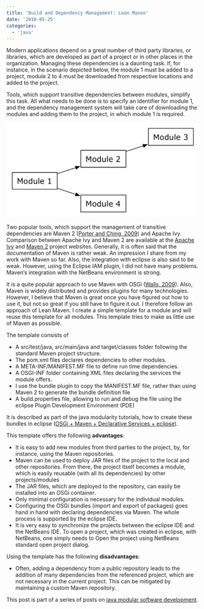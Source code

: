 ```yaml
---
title: 'Build and Dependency Management: Lean Maven'
date: '2010-05-25'
categories:
  - 'java'
---
```


Modern applications depend on a great number of third party libraries, or libraries, which are developed as part of a project or in other places in the organization. Managing these dependencies is a daunting task. If, for instance, in the scenario depicted below, the module 1 must be added to a project, module 2 to 4 must be downloaded from respective locations and added to the project.

Tools, which support transitive dependencies between modules, simplify this task. All what needs to be done is to specify an identifier for module 1, and the dependency management system will take care of downloading the modules and adding them to the project, in which module 1 is required.

![transitivedependenciespng1.png](images/transitivedependenciespng1.png)

Two popular tools, which support the management of transitive dependencies are Maven 2 ([Porter and Ching, 2009](http://www.citeulike.org/user/mxro/article/7187717)) and Apache Ivy. Comparison between Apache Ivy and Maven 2 are available at the [Apache Ivy](http://ant.apache.org/ivy/m2comparison.html) and [Maven 2](http://docs.codehaus.org/display/MAVEN/Feature+Comparisons) project websites. Generally, it is often said that the documentation of Maven is rather weak. An impression I share from my work with Maven so far. Also, the integration with eclipse is also said to be weak. However, using the Eclipse IAM plugin, I did not have many problems. Maven‘s integration with the NetBeans environment is strong.

It is a quite popular approach to use Maven with OSGi ([Walls, 2009](http://www.citeulike.org/user/mxro/article/6106622)). Also, Maven is widely distributed and provides plugins for many technologies. However, I believe that Maven is great once you have figured out how to use it, but not so great if you still have to figure it out. I therefore follow an approach of Lean Maven. I create a simple template for a module and will reuse this template for all modules. This template tries to make as little use of Maven as possible.

The template consists of

- A src/test/java, src/main/java and target/classes folder following the standard Maven project structure.
- The pom.xml files declares dependencies to other modules.
- A META-INF/MANIFEST.MF file to define run time dependencies.
- A OSGI-INF folder containing XML files declaring the services the module offers.
- I use the bundle plugin to copy the MANIFEST.MF file, rather than using Maven 2 to generate the bundle definition file
- A build.properties file, allowing to run and debug the file using the eclipse Plugin Development Environment (PDE)

It is described as part of the java modularity tutorials, how to create these bundles in eclipse ([OSGi + Maven + Declarative Services + eclipse](http://maxrohde.com/2010/05/23/osgi-maven-declarative-services-eclipse/)).

This template offers the following **advantages**:

- It is easy to add new modules from third parties to the project, by, for instance, using the Maven repositories.
- Maven can be used to deploy JAR files of the project to the local and other repositories. From there, the project itself becomes a module, which is easily reusable (with all its dependencies) by other projects/modules
- The JAR files, which are deployed to the repository, can easily be installed into an OSGi container.
- Only minimal configuration is necessary for the individual modules.
- Configuring the OSGi bundles (import and export of packages) goes hand in hand with declaring dependencies via Maven. The whole process is supported by the eclipse IDE.
- It is very easy to synchronize the projects between the eclipse IDE and the NetBeans IDE. To open a project, which was created in eclipse, with NetBeans, one simply needs to Open the project using NetBeans standard open project dialog.

Using the template has the following **disadvantages**:

- Often, adding a dependency from a public repository leads to the addition of many dependencies from the referenced project, which are not necessary in the current project. This can be mitigated by maintaining a custom Maven repository.

This post is part of a series of posts on [java modular software development](http://maxrohde.com/2010/05/26/java-modularity-tutorials-osgi-declarative-services-and-maven/).
